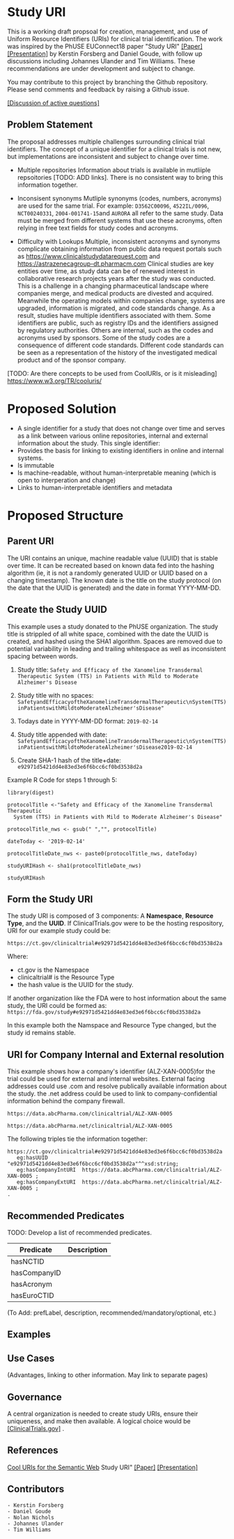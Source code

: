 # Study URI
This is a working draft propsoal for creation, management, and use of Uniform Resource
Identifiers (URIs) for clinical trial identification. The work was inspired by the
PhUSE EUConnect18 paper "Study URI" [[Paper]](http://www.phusewiki.org/docs/Frankfut%20Connect%202018/TT/Papers/TT10-tt09-study-uri-19746.pdf) [[Presentation]](http://www.phusewiki.org/docs/Frankfut%20Connect%202018/TT/Presentations/TT10-tt09-study-uri-pub-19747.pdf) by Kerstin Forsberg
and Daniel Goude, with follow up discussions including Johannes Ulander and
Tim Williams. These recommendations are under development and subject to change.

You may contribute to this project by branching the Github repository. Please
send comments and feedback by raising a Github issue.

[[Discussion of active questions]](StudyURI-questions.md)


## Problem Statement
The proposal addresses multiple challenges surrounding clinical trial identifiers. The concept
of a unique identifier for a clinical trials is not new, but implementations are inconsistent 
and subject to change over time. 

* Multiple repositories
Information about trials is available in mutliiple repsoitories [TODO: ADD links]. There is no
consistent way to bring this information together.


* Inconsisent synonyms
Mutliple synonyms (codes, numbers, acronyms) are used for the same trial. For example: `D3562C00096`, `4522IL/0096`, `NCT00240331`, `2004-001741-15`and `AURORA` all refer to the same study. Data must be 
merged from different systems that use these acronyms, often relying in free text fields for study codes and acronyms.

* Difficulty with Lookups
Multiple, inconsistent acronyms and synonyms complicate obtaining information from 
public data request portals such as https://www.clinicalstudydatarequest.com
and https://astrazenecagroup-dt.pharmacm.com  Clinical studies are key entities
over time, as study data can be of renewed interest in collaborative research
projects years after the study was conducted. This is a challenge in a changing
pharmaceutical landscape where companies merge, and medical products are
divested and acquired. Meanwhile the operating models within companies change,
systems are upgraded, information is migrated, and code standards change. As a
result, studies have multiple identifiers associated with them. Some
identifiers are public, such as registry IDs and the identifiers assigned by
regulatory authorities. Others are internal, such as the codes and acronyms
used by sponsors. Some of the study codes are a consequence of different code
standards. Different code standards can be seen as a representation of the
history of the investigated medical product and of the sponsor company.

[TODO: Are there concepts to be used from CoolURIs, or is it misleading]
https://www.w3.org/TR/cooluris/

# Proposed Solution
* A single identifier for a study that does not change over time and serves as a link between
various online repositories, internal and external information about the study. 
This single identifier:
* Provides the basis for linking to existing identifiers in  online and internal systems.
* Is immutable
* Is machine-readable, without human-interpretable meaning (which is open to interperation and change)
* Links to human-interpretable identifiers and metadata

# Proposed Structure

## Parent URI
The URI contains an unique, machine readable value (UUID) that is stable over time. It can be recreated based on known data fed into the hashing algorithm (ie, it is not a randomly generated UUID or UUID based on a changing timestamp). The known date is the title on the study protocol (on the date that the UUID is generated) and the date in format YYYY-MM-DD.

## Create the Study UUID
This example uses a study donated to the PhUSE organization. The study title is strippled of all white space, combined with the date the UUID is created, and hashed using the SHA1 algorithm. Spaces are removed due to potential variability in leading and trailing whitespace as well as inconsistent spacing between words. 

1.  Study title:
`Safety and Efficacy of the Xanomeline Transdermal Therapeutic System (TTS) in Patients with Mild to Moderate Alzheimer's Disease`

2. Study title with no spaces:
`SafetyandEfficacyoftheXanomelineTransdermalTherapeutic\nSystem(TTS)inPatientswithMildtoModerateAlzheimer'sDisease"`

3. Todays date in YYYY-MM-DD format:
`2019-02-14`
4. Study title appended with date:
`SafetyandEfficacyoftheXanomelineTransdermalTherapeutic\nSystem(TTS)inPatientswithMildtoModerateAlzheimer'sDisease2019-02-14`
5. Create SHA-1 hash of the title+date:
`e92971d5421dd4e83ed3e6f6bcc6cf0bd3538d2a`

Example R Code for steps 1 through 5:
```
library(digest)

protocolTitle <-"Safety and Efficacy of the Xanomeline Transdermal Therapeutic 
  System (TTS) in Patients with Mild to Moderate Alzheimer's Disease"

protocolTitle_nws <- gsub(" ","", protocolTitle)

dateToday <- '2019-02-14'

protocolTitleDate_nws <- paste0(protocolTitle_nws, dateToday)

studyURIHash <- sha1(protocolTitleDate_nws)

studyURIHash
```

## Form the Study URI
The study URI is composed of 3 components:  A **Namespace**, **Resource Type**, and the **UUID**.
If ClinicalTrials.gov were to be the hosting respository, URI for our example study could be:

`https://ct.gov/clinicaltrial#e92971d5421dd4e83ed3e6f6bcc6cf0bd3538d2a`

Where:

* ct.gov is the Namespace
* clinicaltrial# is the Resource Type
* the hash value is the UUID for the study.

If another organization like the FDA were to host information about the same study, the URI could be formed as:
`https://fda.gov/study#e92971d5421dd4e83ed3e6f6bcc6cf0bd3538d2a`

In this example both the Namspace and Resource Type changed, but the study id remains stable.

## URI for Company Internal and External resolution

This example shows how a company's identifier (ALZ-XAN-0005)for the trial could be used for external and internal websites.
External facing addresses could use .com and resolve publically available information about the study. the .net address could be used to link to company-confidential information behind the company firewall.


`https://data.abcPharma.com/clinicaltrial/ALZ-XAN-0005`

`https://data.abcPharma.net/clinicaltrial/ALZ-XAN-0005`


The following triples tie the information together:

```
https://ct.gov/clinicaltrial#e92971d5421dd4e83ed3e6f6bcc6cf0bd3538d2a
   eg:hasUUID         "e92971d5421dd4e83ed3e6f6bcc6cf0bd3538d2a"^^xsd:string;
   eg:hasCompanyIntURI  https://data.abcPharma.com/clinicaltrial/ALZ-XAN-0005 ;
   eg:hasCompanyExtURI  https://data.abcPharma.net/clinicaltrial/ALZ-XAN-0005 ;
.
```

## Recommended Predicates
TODO: Develop a list of recommended predicates.

| Predicate     | Description   |
| ------------- |:-------------:|
| hasNCTID      |  |
| hasCompanyID  |  |
| hasAcronym    |  |
| hasEuroCTID   |  | 

(To Add: prefLabel, description, recommended/mandatory/optional,  etc.)

## Examples


## Use Cases
(Advantages, linking to other information. May link to separate pages)

## Governance
A central organization is needed to create study URIs, ensure their uniqueness, and make then available. A logical choice would be [[ClinicalTrials.gov]](https://clinicaltrials.gov) . 

## References
[Cool URIs for the Semantic Web](https://www.w3.org/TR/cooluris/)
Study URI" [[Paper]](http://www.phusewiki.org/docs/Frankfut%20Connect%202018/TT/Papers/TT10-tt09-study-uri-19746.pdf) [[Presentation]](http://www.phusewiki.org/docs/Frankfut%20Connect%202018/TT/Presentations/TT10-tt09-study-uri-pub-19747.pdf)

## Contributors
    - Kerstin Forsberg
    - Daniel Goude
    - Nolan Nichols
    - Johannes Ulander
    - Tim Williams
